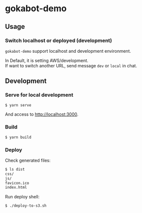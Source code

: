 # gokabot-demo

## Usage

### Switch localhost or deployed (development)

`gokabot-demo` support localhost and development environment.

In Default, it is setting AWS/development.  
If want to switch another URL, send message `dev` or `local` in chat.

## Development

### Serve for local development

```sh
$ yarn serve
```

And access to <http://localhost:3000>.

### Build

```sh
$ yarn build
```

### Deploy

Check generated files:

```sh
$ ls dist
css/
js/
favicon.ico
index.html
```

Run deploy shell:

```sh
$ ./deploy-to-s3.sh
```
